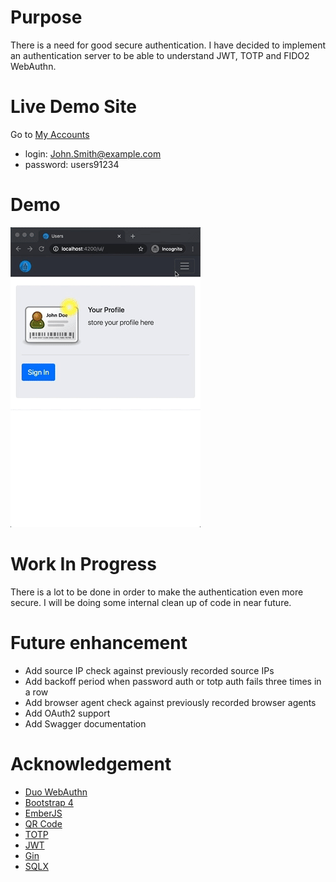 # Purpose
There is a need for good secure authentication. I have decided to implement an authentication server to be able to
understand JWT, TOTP and FIDO2 WebAuthn. 

# Live Demo Site
Go to [My Accounts](https://accounts.7onetella.net/accounts/)
- login: John.Smith@example.com
- password: users91234

# Demo
![](/assets/auth.gif)

# Work In Progress
There is a lot to be done in order to make the authentication even more secure. I will be doing some internal clean up
of code in near future.

# Future enhancement
- Add source IP check against previously recorded source IPs
- Add backoff period when password auth or totp auth fails three times in a row
- Add browser agent check against previously recorded browser agents
- Add OAuth2 support
- Add Swagger documentation

# Acknowledgement
- [Duo WebAuthn](https://github.com/duo-labs/webauthn)
- [Bootstrap 4](https://github.com/twbs/bootstrap)
- [EmberJS](https://github.com/emberjs/ember.js)
- [QR Code](https://github.com/rsc/qr)
- [TOTP](https://github.com/xlzd/gotp)
- [JWT](http://github.com/dgrijalva/jwt-go)
- [Gin](http://github.com/gin-gonic/gin)
- [SQLX](http://github.com/jmoiron/sqlx)
